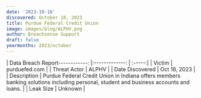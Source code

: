 ```yaml
---
date: '2023-10-18'
discovered: October 18, 2023
title: Purdue Federal Credit Union
image: images/blog/ALPHV.png
author: Breachsense Support
draft: false
yearmonths: 2023/october
---
```


| Data Breach Report------------:     |:-------------:    | :-----:|
| Victim      | purduefed.com      | 
| Threat Actor      | ALPHV      | 
| Date Discovered      | Oct 18, 2023      | 
| Description      | Purdue Federal Credit Union in Indiana offers members banking solutions including personal, student and business accounts and loans.      | 
| Leak Size      | Unknown      | 

